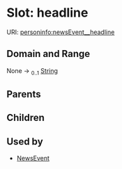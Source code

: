 
# Slot: headline



URI: [personinfo:newsEvent__headline](https://w3id.org/linkml/examples/personinfo/newsEvent__headline)


## Domain and Range

None &#8594;  <sub>0..1</sub> [String](types/String.md)

## Parents


## Children


## Used by

 * [NewsEvent](NewsEvent.md)
